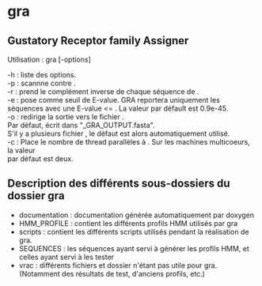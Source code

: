 # gra
## Gustatory Receptor family Assigner  

Utilisation : gra [-options] <seqfile>  
  
-h          : liste des options.  
-p <hmmdb>  : scannne <seqfile> contre <hmmdb>.  
-r          : prend le complément inverse de chaque séquence de <seqfile>.  
-e <x>      : pose <x> comme seuil de E-value. GRA reportera uniquement les  
              séquences avec une E-value <= <x>. La valeur par défault est 0.9e-45.  
-o <f>      : redirige la sortie vers le fichier <f>.  
              Par défaut, écrit dans "<seqfile>_GRA_OUTPUT.fasta".  
              S'il y a plusieurs fichier <seqfile>, le défaut est alors automatiquement utilisé.  
-c <n>      : Place le nombre de thread parallèles à <n>. Sur les machines multicoeurs, la valeur  
              par défaut est deux.  

## Description des différents sous-dossiers du dossier gra

* documentation : documentation générée automatiquement par doxygen
* HMM_PROFILE : contient les différents profils HMM utilisés par gra
* scripts : contient les différents scripts utilisés pendant la réalisation de gra.
* SEQUENCES : les séquences ayant servi à générer les profils HMM, et celles ayant servi à les tester
* vrac : différents fichiers et dossier n'étant pas utile pour gra. (Notamment des résultats de test, d'anciens profils, etc.)


